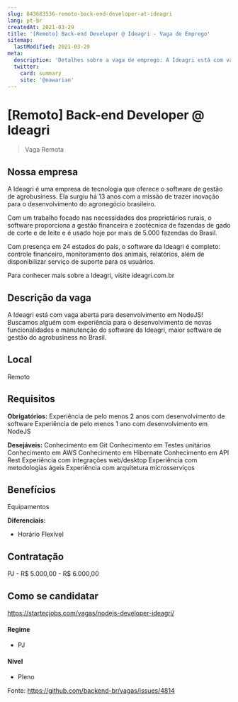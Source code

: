 ```yaml
---
slug: 843683536-remoto-back-end-developer-at-ideagri
lang: pt-br
createdAt: 2021-03-29
title: '[Remoto] Back-end Developer @ Ideagri - Vaga de Emprego'
sitemap:
  lastModified: 2021-03-29
meta:
  description: 'Detalhes sobre a vaga de emprego: A Ideagri está com vaga aberta para desenvolvimento em NodeJS! Buscamos alguém com experiência para o desenvolvimento de novas funcionalidades e manutenção do software da Ideagri, maior software de gestão do agrobusiness no Brasil.'
  twitter:
    card: summary
    site: '@nawarian'
---
```


# [Remoto] Back-end Developer @ Ideagri

<!--
==================================================
Caso a vaga for remoto durante a pandemia informar no texto "Remoto durante o covid"
==================================================
-->
<!-- 
==================================================
POR FAVOR, SÓ POSTE SE A VAGA FOR PARA BACK-END!

Não faça distinção de gênero no título da vaga.

Use: "Back-End Developer" ao invés de 
"Desenvolvedor Back-End" \o/

Exemplo: `[São Paulo] Back-End Developer @ NOME DA EMPRESA`
==================================================
-->
<!--
==================================================
Caso a vaga for remoto durante a pandemia deixar a linha abaixo
==================================================
-->
> Vaga Remota 

## Nossa empresa

A Ideagri é uma empresa de tecnologia que oferece o software de gestão de agrobusiness. Ela surgiu há 13 anos com a missão de trazer inovação para o desenvolvimento do agronegócio brasileiro.

Com um trabalho focado nas necessidades dos proprietários rurais, o software proporciona a gestão financeira e zootécnica de fazendas de gado de corte e de leite e é usado hoje por mais de 5.000 fazendas do Brasil.

Com presença em 24 estados do país, o software da Ideagri é completo: controle financeiro, monitoramento dos animais, relatórios, além de disponibilizar serviço de suporte para os usuários.

Para conhecer mais sobre a Ideagri, visite ideagri.com.br

## Descrição da vaga

A Ideagri está com vaga aberta para desenvolvimento em NodeJS! Buscamos alguém com experiência para o desenvolvimento de novas funcionalidades e manutenção do software da Ideagri, maior software de gestão do agrobusiness no Brasil.

## Local

Remoto 

## Requisitos

**Obrigatórios:**
Experiência de pelo menos 2 anos com desenvolvimento de software
Experiência de pelo menos 1 ano com desenvolvimento em NodeJS

**Desejáveis:**
Conhecimento em Git
Conhecimento em Testes unitários
Conhecimento em AWS
Conhecimento em Hibernate
Conhecimento em API Rest
Experiência com integrações web/desktop
Experiência com metodologias ágeis
Experiência com arquitetura microsserviços

## Benefícios

Equipamentos

**Diferenciais:**
- Horário Flexível

## Contratação

PJ - R$ 5.000,00 - R$ 6.000,00

## Como se candidatar

https://startecjobs.com/vagas/nodejs-developer-ideagri/

#### Regime
- PJ

#### Nível
- Pleno





Fonte: https://github.com/backend-br/vagas/issues/4814